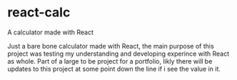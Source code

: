 # react-calc
 A calculator made with React

Just a bare bone calculator made with React, the main purpose of this project was testing my understanding and developing experince with React as whole.
Part of a large to be project for a portfolio, likly there will be updates to this project at some point down the line if i see the value in it.
